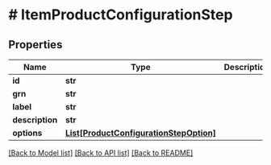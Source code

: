 # # ItemProductConfigurationStep


## Properties 


Name | Type | Description | Notes
------------ | ------------- | ------------- | -------------
**id**| **str** |   | [optional]
**grn**| **str** |   | [optional]
**label**| **str** |   | [optional]
**description**| **str** |   | [optional]
**options**| [**List[ProductConfigurationStepOption]**](ProductConfigurationStepOption.md) |   | [optional]


[[Back to Model list]](../../README.md#models) [[Back to API list]](../../README.md#endpoints) [[Back to README]](../../README.md)


